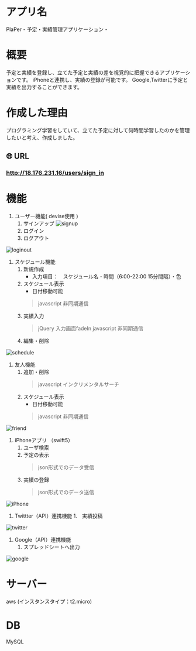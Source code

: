 # アプリ名
PlaPer  - 予定・実績管理アプリケーション -

# 概要
予定と実績を登録し、立てた予定と実績の差を視覚的に把握できるアプリケーションです。
iPhoneと連携し、実績の登録が可能です。
Google,Twitterに予定と実績を出力することができます。

# 作成した理由
プログラミング学習をしていて、立てた予定に対して何時間学習したのかを管理したいと考え、作成しました。

## 🌐 URL

### **http://18.176.231.16/users/sign_in**  

# 機能
1. ユーザー機能( devise使用 )
    1. サインアップ
![signup](https://user-images.githubusercontent.com/63441901/90575389-3d9b1700-e1f6-11ea-941d-6a05d0b753d2.gif)
    1. ログイン
    1. ログアウト
    
![loginout](https://user-images.githubusercontent.com/63441901/90575571-a8e4e900-e1f6-11ea-809b-2ef338ee56cd.gif)


1. スケジュール機能
    1. 新規作成
        - 入力項目：　スケジュール名・時間（6:00-22:00 15分間隔）・色
    1. スケジュール表示
        - 日付移動可能
        > javascript 非同期通信
    1. 実績入力
        > jQuery 入力画面fadeIn
        > javascript 非同期通信
    1. 編集・削除
    
![schedule](https://user-images.githubusercontent.com/63441901/90575602-b9955f00-e1f6-11ea-91f0-e07be2d9f9f1.gif)

1. 友人機能
    1. 追加・削除
        > javascript インクリメンタルサーチ
    1. スケジュール表示
        - 日付移動可能
        > javascript 非同期通信
        
![friend](https://user-images.githubusercontent.com/63441901/90575779-24469a80-e1f7-11ea-866c-3128c9d9ee54.gif)

1. iPhoneアプリ （swift5）
    1. ユーザ検索
    1. 予定の表示
        > json形式でのデータ受信
    1. 実績の登録
        > json形式でのデータ送信

![iPhone](https://user-images.githubusercontent.com/63441901/90575881-6a9bf980-e1f7-11ea-937e-09092a014823.gif)


1. Twittter（API）連携機能
    1.　実績投稿

![twitter](https://user-images.githubusercontent.com/63441901/90575902-7c7d9c80-e1f7-11ea-9c9c-08a354219d38.gif)

1. Google（API）連携機能
    1. スプレッドシートへ出力

![google](https://user-images.githubusercontent.com/63441901/90575934-915a3000-e1f7-11ea-882c-90a6c10c6ddc.gif)


# サーバー
aws (インスタンスタイプ：t2.micro)

# DB
MySQL
